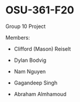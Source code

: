 # OSU-361-F20
Group 10 Project

Members:

- Clifford (Mason) Reiselt

- Dylan Bodvig

- Nam Nguyen

- Gagandeep Singh

- Abraham Almhamoud
